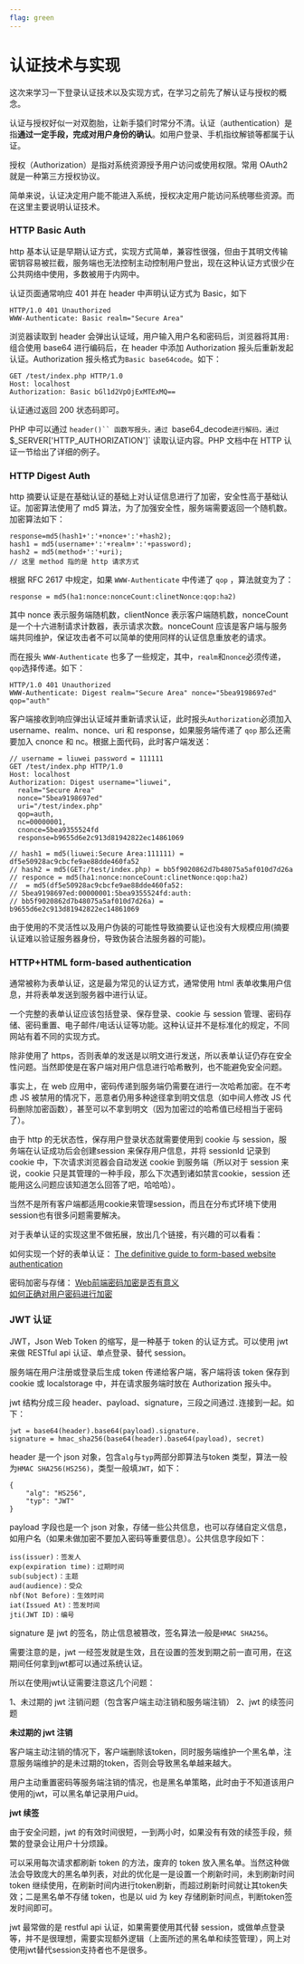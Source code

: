 ```yaml
---
flag: green
---
```



# 认证技术与实现

这次来学习一下登录认证技术以及实现方式，在学习之前先了解认证与授权的概念。

认证与授权好似一对双胞胎，让新手猿们时常分不清。认证（authentication）是指**通过一定手段，完成对用户身份的确认**。如用户登录、手机指纹解锁等都属于认证。

授权（Authorization）是指对系统资源授予用户访问或使用权限。常用 OAuth2 就是一种第三方授权协议。

简单来说，认证决定用户能不能进入系统，授权决定用户能访问系统哪些资源。而在这里主要说明认证技术。

### HTTP Basic Auth

http 基本认证是早期认证方式，实现方式简单，兼容性很强，但由于其明文传输密钥容易被拦截，服务端也无法控制主动控制用户登出，现在这种认证方式很少在公共网络中使用，多数被用于内网中。

认证页面通常响应 401 并在 header 中声明认证方式为 Basic，如下

```
HTTP/1.0 401 Unauthorized
WWW-Authenticate: Basic realm="Secure Area"
```

浏览器读取到 header 会弹出认证域，用户输入用户名和密码后，浏览器将其用`:`组合使用 base64 进行编码后，在 header 中添加 Authorization 报头后重新发起认证。Authorization 报头格式为`Basic base64code`。如下：

```
GET /test/index.php HTTP/1.0
Host: localhost
Authorization: Basic bGl1d2VpOjExMTExMQ==
```

认证通过返回 200 状态码即可。

PHP 中可以通过 `header()`` 函数写报头，通过 `base64_decode` 进行解码，通过 `$_SERVER['HTTP_AUTHORIZATION']` 读取认证内容。PHP 文档中在 HTTP 认证一节给出了详细的例子。

### HTTP Digest Auth

http 摘要认证是在基础认证的基础上对认证信息进行了加密，安全性高于基础认证。加密算法使用了 md5 算法，为了加强安全性，服务端需要返回一个随机数。加密算法如下：

```
response=md5(hash1+':'+nonce+':'+hash2);
hash1 = md5(username+':'+realm+':'+password);
hash2 = md5(method+':'+uri);
// 这里 method 指的是 http 请求方式
```

根据 RFC 2617 中规定，如果 `WWW-Authenticate` 中传递了 `qop` ，算法就变为了：

```
response = md5(ha1:nonce:nonceCount:clinetNonce:qop:ha2)
```

其中 nonce 表示服务端随机数，clientNonce 表示客户端随机数，nonceCount 是一个十六进制请求计数器，表示请求次数。nonceCount 应该是客户端与服务端共同维护，保证攻击者不可以简单的使用同样的认证信息重放老的请求。

而在报头 `WWW-Authenticate` 也多了一些规定，其中，`realm`和`nonce`必须传递，`qop`选择传递。如下：

```
HTTP/1.0 401 Unauthorized
WWW-Authenticate: Digest realm="Secure Area" nonce="5bea9198697ed" qop="auth"
```

客户端接收到响应弹出认证域并重新请求认证，此时报头`Authorization`必须加入 username、realm、nonce、uri 和 response，如果服务端传递了 `qop` 那么还需要加入 cnonce 和 nc。根据上面代码，此时客户端发送：

```
// username = liuwei password = 111111
GET /test/index.php HTTP/1.0
Host: localhost
Authorization: Digest username="liuwei",
  realm="Secure Area"
  nonce="5bea9198697ed"
  uri="/test/index.php"
  qop=auth,
  nc=00000001,
  cnonce=5bea9355524fd
  response=b9655d6e2c913d81942822ec14861069

// hash1 = md5(liuwei:Secure Area:111111) = df5e50928ac9cbcfe9ae88dde460fa52
// hash2 = md5(GET:/test/index.php) = bb5f9020862d7b48075a5af010d7d26a
// responce = md5(ha1:nonce:nonceCount:clinetNonce:qop:ha2)
//  = md5(df5e50928ac9cbcfe9ae88dde460fa52:
// 5bea9198697ed:00000001:5bea9355524fd:auth:
// bb5f9020862d7b48075a5af010d7d26a) = b9655d6e2c913d81942822ec14861069
```

由于使用的不灵活性以及用户伪装的可能性导致摘要认证也没有大规模应用(摘要认证难以验证服务器身份，导致伪装合法服务器的可能)。

### HTTP+HTML form-based authentication

通常被称为表单认证，这是最为常见的认证方式，通常使用 html 表单收集用户信息，并将表单发送到服务器中进行认证。

一个完整的表单认证应该包括登录、保存登录、cookie 与 session 管理、密码存储、密码重置、电子邮件/电话认证等功能。这种认证并不是标准化的规定，不同网站有着不同的实现方式。

除非使用了 https，否则表单的发送是以明文进行发送，所以表单认证仍存在安全性问题。当然即使是在客户端对用户信息进行哈希散列，也不能避免安全问题。

事实上，在 web 应用中，密码传递到服务端仍需要在进行一次哈希加密。在不考虑 JS 被禁用的情况下，恶意者仍用多种途径拿到明文信息（如中间人修改 JS 代码删除加密函数），甚至可以不拿到明文（因为加密过的哈希值已经相当于密码了）。

由于 http 的无状态性，保存用户登录状态就需要使用到 cookie 与 session，服务端在认证成功后会创建session 来保存用户信息，并将 sessionId 记录到 cookie 中，下次请求浏览器会自动发送 cookie 到服务端（所以对于 session 来说，cookie 只是其管理的一种手段，那么下次遇到诸如禁言cookie，session 还能用这么问题应该知道怎么回答了吧，哈哈哈）。

当然不是所有客户端都适用cookie来管理session，而且在分布式环境下使用session也有很多问题需要解决。

对于表单认证的实现这里不做拓展，放出几个链接，有兴趣的可以看看：

如何实现一个好的表单认证：
[The definitive guide to form-based website authentication](https://stackoverflow.com/questions/549/the-definitive-guide-to-form-based-website-authentication)         

密码加密与存储：
[Web前端密码加密是否有意义](https://www.zhihu.com/question/25539382)       
[如何正确对用户密码进行加密](https://www.infoq.cn/article/how-to-encrypt-the-user-password-correctly)       

### JWT 认证

JWT，Json Web Token 的缩写，是一种基于 token 的认证方式。可以使用 jwt 来做 RESTful api 认证、单点登录、替代 session。

服务端在用户注册或登录后生成 token 传递给客户端，客户端将该 token 保存到 cookie 或 localstorage 中，并在请求服务端时放在  Authorization 报头中。

jwt 结构分成三段 header、payload、signature，三段之间通过`.`连接到一起。如下：

```
jwt = base64(header).base64(payload).signature.
signature = hmac_sha256(base64(header).base64(payload), secret)
```


header 是一个 json 对象，包含`alg`与`typ`两部分即算法与token 类型，算法一般为`HMAC SHA256(HS256)`，类型一般填`JWT`，如下：

```
{
    "alg": "HS256",
    "typ": "JWT"
}
```

payload 字段也是一个 json 对象，存储一些公共信息，也可以存储自定义信息，如用户名（如果未做加密不要加入密码等重要信息）。公共信息字段如下：

```
iss(issuer)：签发人
exp(expiration time)：过期时间
sub(subject)：主题
aud(audience)：受众
nbf(Not Before)：生效时间
iat(Issued At)：签发时间
jti(JWT ID)：编号
```

signature 是 jwt 的签名，防止信息被篡改，签名算法一般是`HMAC SHA256`。

需要注意的是，jwt 一经签发就是生效，且在设置的签发到期之前一直可用，在这期间任何拿到jwt都可以通过系统认证。

所以在使用jwt认证需要注意这几个问题：

1、未过期的 jwt 注销问题（包含客户端主动注销和服务端注销）
2、jwt 的续签问题

**未过期的 jwt 注销**

客户端主动注销的情况下，客户端删除该token，同时服务端维护一个黑名单，注意服务端维护的是未过期的token，否则会导致黑名单越来越大。

用户主动重置密码等服务端注销的情况，也是黑名单策略，此时由于不知道该用户使用的jwt，可以黑名单记录用户uid。

**jwt 续签**

由于安全问题，jwt 的有效时间很短，一到两小时，如果没有有效的续签手段，频繁的登录会让用户十分烦躁。

可以采用每次请求都刷新 token 的方法，废弃的 token 放入黑名单。当然这种做法会导致庞大的黑名单列表，对此的优化是一是设置一个刷新时间，未到刷新时间 token 继续使用，在刷新时间内进行token刷新，而超过刷新时间就让其token失效；二是黑名单不存储 token，也是以 uid 为 key 存储刷新时间点，判断token签发时间即可。

jwt 最常做的是 restful api 认证，如果需要使用其代替 session，或做单点登录等，并不是很理想，需要实现额外逻辑（上面所述的黑名单和续签管理），网上对使用jwt替代session支持者也不是很多。


